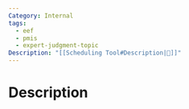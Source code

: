 ```yaml
---
Category: Internal
tags:
  - eef
  - pmis
  - expert-judgment-topic
Description: "[[Scheduling Tool#Description|📝]]"
---
```

# Description

